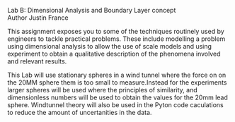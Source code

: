 Lab B: Dimensional Analysis and Boundary Layer concept  
Author Justin France

This assignment exposes you to some of the techniques routinely used by engineers to tackle practical 
problems. These include modelling a problem using dimensional analysis to allow the use of scale 
models and using experiment to obtain a qualitative description of the phenomena involved and 
relevant results. 

This Lab will use stationary spheres in a wind tunnel where the force on on the 20MM sphere them is too 
small to measure.Instead for the experiments larger spheres will be used where the principles of similarity,
and dimensionless numbers will be used to obtain the values for the 20mm lead sphere. Windtunnel theory will 
also be used in the Pyton code caculations to reduce the amount of uncertanities in the data.
